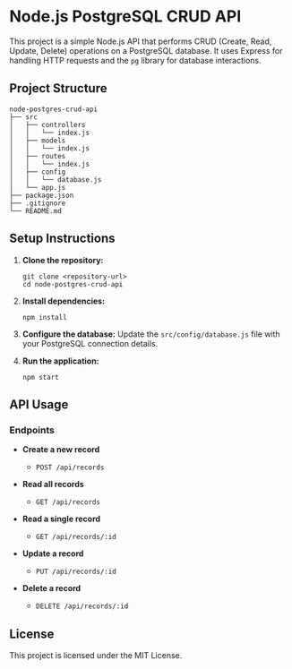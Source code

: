 # Node.js PostgreSQL CRUD API

This project is a simple Node.js API that performs CRUD (Create, Read, Update, Delete) operations on a PostgreSQL database. It uses Express for handling HTTP requests and the `pg` library for database interactions.

## Project Structure

```
node-postgres-crud-api
├── src
│   ├── controllers
│   │   └── index.js
│   ├── models
│   │   └── index.js
│   ├── routes
│   │   └── index.js
│   ├── config
│   │   └── database.js
│   └── app.js
├── package.json
├── .gitignore
└── README.md
```

## Setup Instructions

1. **Clone the repository:**
   ```
   git clone <repository-url>
   cd node-postgres-crud-api
   ```

2. **Install dependencies:**
   ```
   npm install
   ```

3. **Configure the database:**
   Update the `src/config/database.js` file with your PostgreSQL connection details.

4. **Run the application:**
   ```
   npm start
   ```

## API Usage

### Endpoints

- **Create a new record**
  - `POST /api/records`
  
- **Read all records**
  - `GET /api/records`
  
- **Read a single record**
  - `GET /api/records/:id`
  
- **Update a record**
  - `PUT /api/records/:id`
  
- **Delete a record**
  - `DELETE /api/records/:id`

## License

This project is licensed under the MIT License.